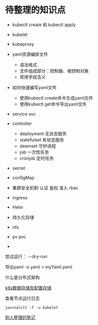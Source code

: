 # 待整理的知识点

- kubectl create 和 kubectl apply 
- kubelet
- kubeproxy
- yaml资源编排文件

  - 语法格式
  - 文件组成部分：控制器、被控制对象
  - 常用字段含义
- 如何快速编写yaml文件

  - 使用kubectl create命令生成yaml文件 
  - 使用kubectl get命令导出yaml文件
- service svc
- controller
  - deployment 无状态服务
  - statefulset 有状态服务
  - deamset  守护进程
  - job 一次性任务
  - cronjob 定时任务
- secret  
- configMap
- 集群安全机制  认证 鉴权 准入 rbac
- ingress
- Helm
-   持久化存储 
  - nfs 
  - pv pvc
- 

 

尝试运行： --dry-run

导出yaml 	-o yaml > myYaml.yaml

 



什么是分布式架构

[k8s数据存储及配置存储](https://blog.csdn.net/qq_43692950/article/details/119857302)



查看节点运行日志

`journalctl -f -u kubelet`



[别人整理的笔记](https://gitee.com/moxi159753/LearningNotes/tree/master/K8S)